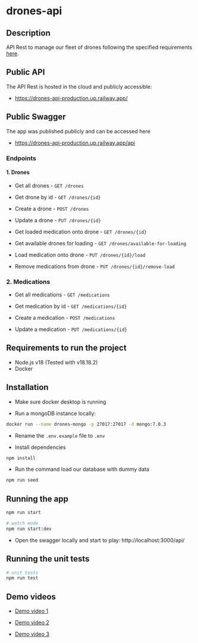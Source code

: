 # drones-api

## Description

API Rest to manage our fleet of drones following the specified requirements [here](./Code%20Challenge%20Drone.V1.pdf).

## Public API

The API Rest is hosted in the cloud and publicly accessible:

- https://drones-api-production.up.railway.app/

## Public Swagger

The app was published publicly and can be accessed here

- https://drones-api-production.up.railway.app/api

### Endpoints

#### 1. Drones

- Get all drones - `GET /drones`

- Get drone by id - `GET /drones/{id}`

- Create a drone - `POST /drones`

- Update a drone - `PUT /drones/{id}`

- Get loaded medication onto drone - `GET /drones/{id}`

- Get available drones for loading - `GET /drones/available-for-loading`

- Load medication onto drone - `PUT /drones/{id}/load`

- Remove medications from drone - `PUT /drones/{id}/remove-load`

### 2. Medications

- Get all medications - `GET /medications`

- Get medication by id - `GET /medications/{id}`

- Create a medication - `POST /medications`

- Update a medication - `PUT /medications/{id}`

## Requirements to run the project

- Node.js v18 (Tested with v18.18.2)
- Docker

## Installation

- Make sure docker desktop is running

- Run a mongoDB instance locally:

```bash
docker run --name drones-mongo -p 27017:27017 -d mongo:7.0.3
```

- Rename the `.env.example` file to `.env`

- Install dependencies

```bash
npm install
```

- Run the command load our database with dummy data

```bash
npm run seed
```

## Running the app

```bash
npm run start

# watch mode
npm run start:dev
```

- Open the swagger locally and start to play: http://localhost:3000/api/

## Running the unit tests

```bash
# unit tests
npm run test
```

## Demo videos

- [Demo video 1](https://drive.google.com/file/d/1VL7ctEUzjbxJ2B2MvzOtCyjPLKWpw2-J/view?usp=sharing)

- [Demo video 2](https://drive.google.com/file/d/1EKyzS4FMDmiV03Zctgejoun5BcFbL2P6/view?usp=sharing)

- [Demo video 3](https://drive.google.com/file/d/1a8DSe9Ld4_-JqpiAQpB7xHum2hszG0iS/view?usp=sharing)





